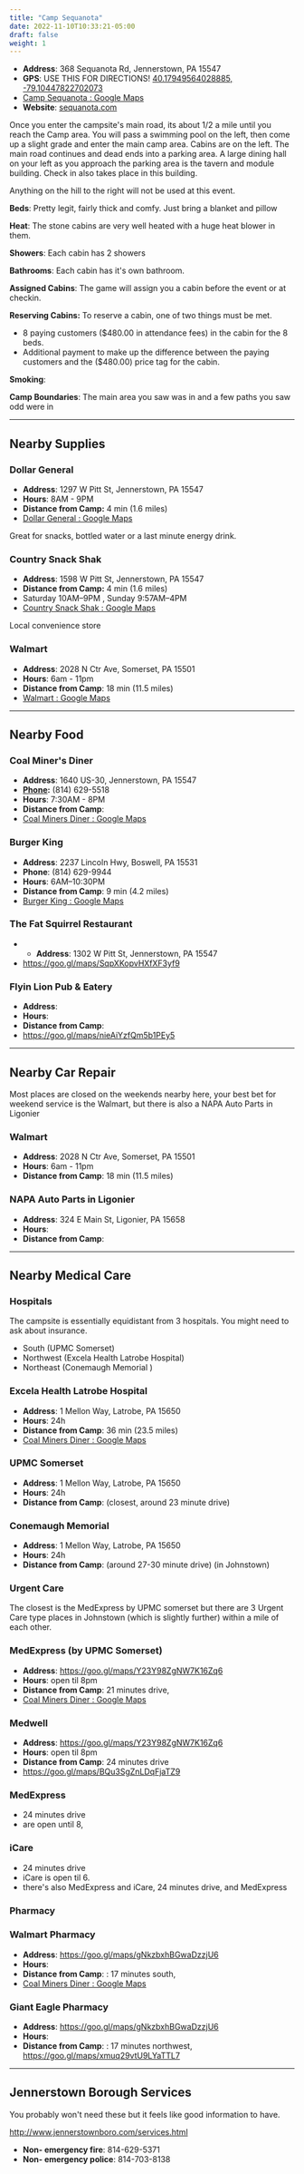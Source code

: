 ```yaml
---
title: "Camp Sequanota"
date: 2022-11-10T10:33:21-05:00
draft: false
weight: 1
---
```


- **Address**: 368 Sequanota Rd, Jennerstown, PA 15547
- **GPS**: USE THIS FOR DIRECTIONS!  [40.17949564028885, -79.10447822702073](https://www.google.com/maps/place/40%C2%B010'46.2%22N+79%C2%B006'16.1%22W/@40.1794423,-79.1044272,18z/data=!4m5!3m4!1s0x0:0x70219bac23d895df!8m2!3d40.1794956!4d-79.1044782)
- [Camp Sequanota : Google Maps](https://www.google.com/maps/place/Sequanota+Lutheran+Conr+Center+and+Camp/@40.1787971,-79.1056356,344m/data=!3m1!1e3!4m12!1m6!3m5!1s0x0:0xcf492179dd15a9c1!2sSequanota+Lutheran+Conr+Center+and+Camp!8m2!3d40.1801066!4d-79.1005889!3m4!1s0x0:0xcf492179dd15a9c1!8m2!3d40.1801066!4d-79.1005889!5m1!1e4)
- **Website**: [sequanota.com](https://sequanota.com/)

Once you enter the campsite's main road, its about 1/2 a mile until you reach the Camp area. You will pass a swimming pool on the left, then come up a slight grade and enter the main camp area. Cabins are on the left. The main road continues and dead ends into a parking area. A large dining hall on your left as you approach the parking area is the  tavern and module building. Check in also takes place in this building. 

Anything on the hill to the right will not be used at this event.

**Beds**: Pretty legit, fairly thick and comfy.  Just bring a blanket and pillow

**Heat**: The stone cabins are very well heated with a huge heat blower in them. 

**Showers**: Each cabin has 2 showers

**Bathrooms**: Each cabin has it's own bathroom.

**Assigned Cabins**: The game will assign you a cabin before the event or at checkin. 

**Reserving Cabins:** To reserve a cabin, one of two things must be met. 

- 8 paying customers ($480.00 in attendance fees) in the cabin for the 8 beds. 
- Additional payment to make up the difference between the paying customers and the ($480.00) price tag for the cabin. 

**Smoking**: 

**Camp Boundaries**: The main area you saw was in and a few paths you saw odd were in

---

## Nearby Supplies

### Dollar General 

- **Address**: 1297 W Pitt St, Jennerstown, PA 15547
- **Hours**: 8AM - 9PM
- **Distance from Camp:** 4 min (1.6 miles)
- [Dollar General : Google Maps](https://www.google.com/maps/place/Dollar+General/@40.1633058,-79.0812317,17z/data=!4m15!1m8!3m7!1s0x89cb211c03d0bb43:0x6b20a864422a46fd!2s1297+W+Pitt+St,+Boswell,+PA+15531!3b1!8m2!3d40.1633058!4d-79.0812317!16s%2Fg%2F11bw3y5p29!3m5!1s0x89cb21005ff4d80d:0xc075b58a9fa04be8!8m2!3d40.1633058!4d-79.0812317!16s%2Fg%2F1hc4_hlyq)

Great for snacks, bottled water or a last minute energy drink.

### Country Snack Shak


- **Address**: 1598 W Pitt St, Jennerstown, PA 15547
- **Distance from Camp:** 4 min (1.6 miles)
- Saturday 10AM–9PM , Sunday 9:57AM–4PM
- [Country Snack Shak : Google Maps](https://goo.gl/maps/fsHToMPtj3vYnvws7)

Local convenience store


### Walmart

- **Address**: 2028 N Ctr Ave, Somerset, PA 15501
- **Hours**: 6am - 11pm
- **Distance from Camp**: 18 min (11.5 miles)
- [Walmart : Google Maps](https://www.google.com/maps/place/Walmart+Supercenter/@40.0522112,-79.0705079,17z/data=!3m1!5s0x89cade8c0faccd4d:0xdc3e8c60bcf32a92!4m15!1m8!3m7!1s0x89cade8c0fa5256f:0xaf42094fe171d24f!2s2028+N+Ctr+Ave,+Somerset,+PA+15501!3b1!8m2!3d40.0522112!4d-79.0705079!16s%2Fg%2F11b8v6zsp3!3m5!1s0x89cade8c16f0d067:0xd1018fc5ddb7fa81!8m2!3d40.0522112!4d-79.0705079!16s%2Fg%2F1tfm7mmz)

---

## Nearby Food

### Coal Miner's Diner

- **Address**: 1640 US-30, Jennerstown, PA 15547
- **[Phone](https://www.google.com/search?rlz=1C1ONGR_enUS1014US1014&sxsrf=ALiCzsY2IY1S-nRSsD7CZgBm_PE_73IsKA:1669222782948&q=coal+miner's+diner+phone&ludocid=16180984064447717876&sa=X&ved=2ahUKEwi09py448T7AhUlKFkFHQo1CUAQ6BN6BAheEAI):** (814) 629-5518
- **Hours**: 7:30AM - 8PM
- **Distance from Camp**: 
- [Coal Miners Diner : Google Maps](https://www.google.com/maps/place/Coal+Miner's+Diner/@40.1598778,-79.0677345,17z/data=!3m1!4b1!4m5!3m4!1s0x89cb211b8b2a6005:0xe08e6746ada9a1f4!8m2!3d40.1598154!4d-79.0655813)

### Burger King

- **Address**: 2237 Lincoln Hwy, Boswell, PA 15531
- **Phone**: (814) 629-9944
- **Hours**: 6AM–10:30PM
- **Distance from Camp**: 9 min (4.2 miles)
- [Burger King : Google Maps](https://www.google.com/maps/place/Burger+King/@40.1472209,-79.0432328,17z/data=!4m13!1m7!3m6!1s0x89cb2049cd968ee9:0x1db258aab24c9880!2s2237+Lincoln+Hwy,+Boswell,+PA+15531!3b1!8m2!3d40.1472209!4d-79.0432328!3m4!1s0x89cb21005960109f:0x37a284eeae79fcdd!8m2!3d40.1472209!4d-79.0432328)

### The Fat Squirrel Restaurant
- - **Address**: 1302 W Pitt St, Jennerstown, PA 15547
-  https://goo.gl/maps/SqpXKopvHXfXF3yf9 

### Flyin Lion Pub & Eatery

-  **Address**:
-  **Hours**: 
-  **Distance from Camp**: 
-  https://goo.gl/maps/nieAiYzfQm5b1PEy5

---

## Nearby Car Repair

Most places are closed on the weekends nearby here, your best bet for weekend service is the Walmart, but there is also a NAPA Auto Parts in Ligonier

### Walmart

- **Address**: 2028 N Ctr Ave, Somerset, PA 15501
- **Hours**: 6am - 11pm
- **Distance from Camp**: 18 min (11.5 miles)

### NAPA Auto Parts in Ligonier

- **Address**: 324 E Main St, Ligonier, PA 15658
- **Hours**: 
- **Distance from Camp**: 

---

## Nearby Medical Care

### Hospitals

The campsite is essentially equidistant from 3 hospitals. You might need to ask about insurance. 

- South (UPMC Somerset) 
- Northwest (Excela Health Latrobe Hospital) 
- Northeast (Conemaugh Memorial ) 

### Excela Health Latrobe Hospital

- **Address**: 1 Mellon Way, Latrobe, PA 15650
- **Hours**: 24h
- **Distance from Camp**: 36 min (23.5 miles)
- [Coal Miners Diner : Google Maps](https://www.google.com/maps/place/Sequanota+Lutheran+Conr+Center+and+Camp/@40.1787971,-79.1056356,344m/data=!3m1!1e3!4m12!1m6!3m5!1s0x0:0xcf492179dd15a9c1!2sSequanota+Lutheran+Conr+Center+and+Camp!8m2!3d40.1801066!4d-79.1005889!3m4!1s0x0:0xcf492179dd15a9c1!8m2!3d40.1801066!4d-79.1005889!5m1!1e4)

### UPMC Somerset 

- **Address**: 1 Mellon Way, Latrobe, PA 15650
- **Hours**: 24h
- **Distance from Camp**: (closest, around 23 minute drive)

### Conemaugh Memorial 

- **Address**: 1 Mellon Way, Latrobe, PA 15650
- **Hours**: 24h
- **Distance from Camp**: (around 27-30 minute drive) (in Johnstown)

### Urgent Care
The closest is the MedExpress by UPMC somerset but there are 3 Urgent Care type places in Johnstown (which is slightly further) within a mile of each other. 
### MedExpress  (by UPMC Somerset)

- **Address**: https://goo.gl/maps/Y23Y98ZgNW7K16Zq6 
- **Hours**: open til 8pm
- **Distance from Camp**: 21 minutes drive, 
- [Coal Miners Diner : Google Maps](https://www.google.com/maps/place/Sequanota+Lutheran+Conr+Center+and+Camp/@40.1787971,-79.1056356,344m/data=!3m1!1e3!4m12!1m6!3m5!1s0x0:0xcf492179dd15a9c1!2sSequanota+Lutheran+Conr+Center+and+Camp!8m2!3d40.1801066!4d-79.1005889!3m4!1s0x0:0xcf492179dd15a9c1!8m2!3d40.1801066!4d-79.1005889!5m1!1e4)


### Medwell
- **Address**: https://goo.gl/maps/Y23Y98ZgNW7K16Zq6 
- **Hours**: open til 8pm
- **Distance from Camp**: 24 minutes drive
- https://goo.gl/maps/BQu3SgZnLDqFjaTZ9

### MedExpress

- 24 minutes drive
-  are open until 8, 

### iCare
- 24 minutes drive
- iCare is open til 6.
- there's also MedExpress and iCare, 24 minutes drive,  and MedExpress

### Pharmacy



### Walmart Pharmacy

- **Address**:  https://goo.gl/maps/gNkzbxhBGwaDzzjU6
- **Hours**:
- **Distance from Camp**: : 17 minutes south,
- [Coal Miners Diner : Google Maps](https://www.google.com/maps/place/Sequanota+Lutheran+Conr+Center+and+Camp/@40.1787971,-79.1056356,344m/data=!3m1!1e3!4m12!1m6!3m5!1s0x0:0xcf492179dd15a9c1!2sSequanota+Lutheran+Conr+Center+and+Camp!8m2!3d40.1801066!4d-79.1005889!3m4!1s0x0:0xcf492179dd15a9c1!8m2!3d40.1801066!4d-79.1005889!5m1!1e4)

### Giant Eagle Pharmacy

- **Address**:  https://goo.gl/maps/gNkzbxhBGwaDzzjU6
- **Hours**:
- **Distance from Camp**: : 17 minutes northwest, https://goo.gl/maps/xmuq29vtU9LYaTTL7

---

## Jennerstown Borough Services

You probably won't need these but it feels like good information to have. 

http://www.jennerstownboro.com/services.html

- **Non- emergency fire**: 814-629-5371
- **Non- emergency police**: 814-703-8138
